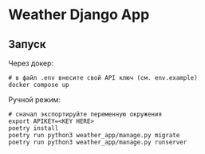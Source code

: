 # Weather Django App

## Запуск

Через докер:
```
# в файл .env внесите свой API ключ (см. env.example)
docker compose up
```

Ручной режим:
```
# сначал экспортируйте переменную окружения
export APIKEY=<KEY HERE>
poetry install
poetry run python3 weather_app/manage.py migrate
poetry run python3 weather_app/manage.py runserver
```
